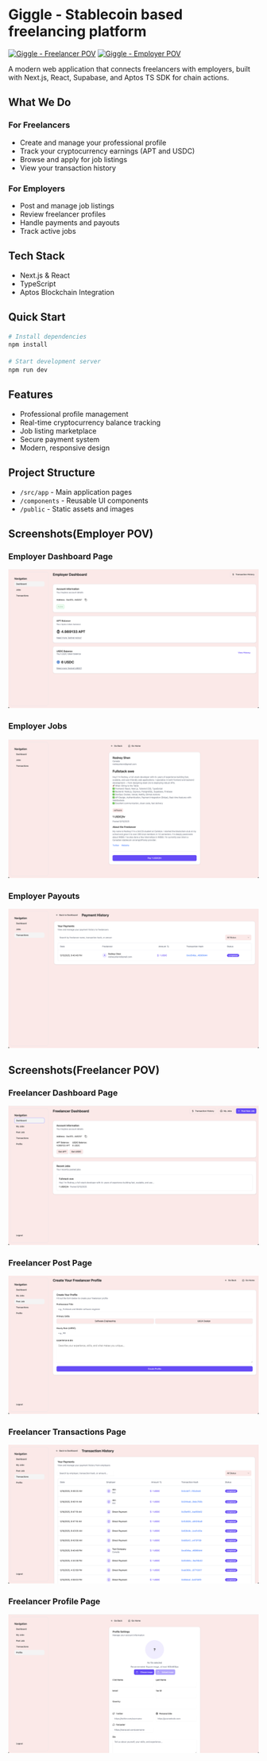 # Giggle - Stablecoin based freelancing platform

[![Giggle - Freelancer POV](https://cdn.loom.com/images/originals/c81784967af5450ab15c391abe631c3a.jpg)](https://www.loom.com/share/c81784967af5450ab15c391abe631c3a)
[![Giggle - Employer POV](https://cdn.loom.com/images/originals/035e41fbd52e47f58d0cc6788ff44b2d.jpg)](https://www.loom.com/share/035e41fbd52e47f58d0cc6788ff44b2d)

A modern web application that connects freelancers with employers, built with Next.js, React, Supabase, and Aptos TS SDK for chain actions.

## What We Do

### For Freelancers
- Create and manage your professional profile
- Track your cryptocurrency earnings (APT and USDC)
- Browse and apply for job listings
- View your transaction history

### For Employers
- Post and manage job listings
- Review freelancer profiles
- Handle payments and payouts
- Track active jobs

## Tech Stack
- Next.js & React
- TypeScript
- Aptos Blockchain Integration

## Quick Start
```bash
# Install dependencies
npm install

# Start development server
npm run dev
```

## Features
- Professional profile management
- Real-time cryptocurrency balance tracking
- Job listing marketplace
- Secure payment system
- Modern, responsive design

## Project Structure
- `/src/app` - Main application pages
- `/components` - Reusable UI components
- `/public` - Static assets and images



## Screenshots(Employer POV)

### Employer Dashboard Page
![employer](./public/employerdash.png)

### Employer Jobs
![employer](./public/employerjobs.png)

### Employer Payouts
![employer](./public/employerpayments.png)

## Screenshots(Freelancer POV)

### Freelancer Dashboard Page
![employer](./public/freelancer.png)

### Freelancer Post Page
![employer](./public/freelancerpost.png)

### Freelancer Transactions Page
![employer](./public/freelancertrans.png)

### Freelancer Profile Page
![employer](./public/freelancerprofile.png)
